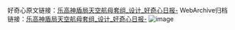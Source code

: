 好奇心原文链接：[乐高神盾局天空航母套组_设计_好奇心日报-](https://www.qdaily.com/articles/5817.html)
WebArchive归档链接：[乐高神盾局天空航母套组_设计_好奇心日报-](http://web.archive.org/web/20190623165506/https://www.qdaily.com/articles/5817.html)
![image](http://ww3.sinaimg.cn/large/007d5XDply1g3w97boohbj30u02q0tng)